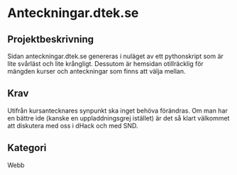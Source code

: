 # Anteckningar.dtek.se

## Projektbeskrivning
Sidan anteckningar.dtek.se genereras i nuläget av ett pythonskript som är lite svårläst och lite krångligt.
Dessutom är hemsidan otillräcklig för mängden kurser och anteckningar som finns att välja mellan.

## Krav
Utifrån kursantecknares synpunkt ska inget behöva förändras. Om man har en bättre ide (kanske en uppladdningsgrej istället) är det så klart välkommet att diskutera med oss i dHack och med SND.

## Kategori
Webb
